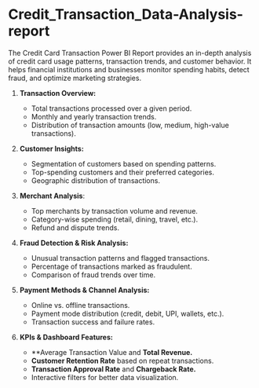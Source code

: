 # Credit_Transaction_Data-Analysis-report

The Credit Card Transaction Power BI Report provides an in-depth analysis of credit card usage patterns, transaction trends, and customer behavior. It helps financial institutions and businesses monitor spending habits, detect fraud, and optimize marketing strategies.

1. **Transaction Overview:**  
   - Total transactions processed over a given period.  
   - Monthly and yearly transaction trends.  
   - Distribution of transaction amounts (low, medium, high-value transactions).  

2. **Customer Insights:**  
   - Segmentation of customers based on spending patterns.  
   - Top-spending customers and their preferred categories.  
   - Geographic distribution of transactions.  

3. **Merchant Analysis**:
   - Top merchants by transaction volume and revenue.  
   - Category-wise spending (retail, dining, travel, etc.).  
   - Refund and dispute trends.  

4. **Fraud Detection & Risk Analysis:**  
   - Unusual transaction patterns and flagged transactions.  
   - Percentage of transactions marked as fraudulent.  
   - Comparison of fraud trends over time.  

5. **Payment Methods & Channel Analysis:**  
   - Online vs. offline transactions.  
   - Payment mode distribution (credit, debit, UPI, wallets, etc.).  
   - Transaction success and failure rates.  

6. **KPIs & Dashboard Features:**  
   - **Average Transaction Value and **Total Revenue.**  
   - **Customer Retention Rate** based on repeat transactions.  
   - **Transaction Approval Rate** and **Chargeback Rate.**  
   - Interactive filters for better data visualization.
